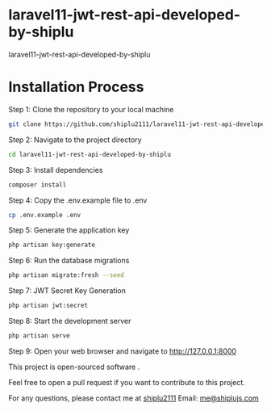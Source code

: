 # laravel11-jwt-rest-api-developed-by-shiplu
 laravel11-jwt-rest-api-developed-by-shiplu

# Installation Process
Step 1: Clone the repository to your local machine

```bash
git clone https://github.com/shiplu2111/laravel11-jwt-rest-api-developed-by-shiplu.git
```

Step 2: Navigate to the project directory

```bash
cd laravel11-jwt-rest-api-developed-by-shiplu
```

Step 3: Install dependencies

```bash
composer install
```

Step 4: Copy the .env.example file to .env

```bash
cp .env.example .env
```

Step 5: Generate the application key

```bash
php artisan key:generate
```

Step 6: Run the database migrations

```bash
php artisan migrate:fresh --seed
```
Step 7: JWT Secret Key Generation

```bash
php artisan jwt:secret
```

Step 8: Start the development server

```bash
php artisan serve
```

Step 9: Open your web browser and navigate to http://127.0.0.1:8000



This project is open-sourced software .

Feel free to open a pull request if you want to contribute to this project.

For any questions, please contact me at [shiplu2111](https://github.com/shiplu2111)
Email: me@shiplujs.com
